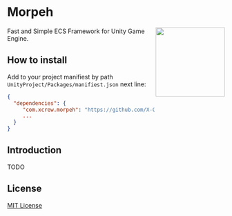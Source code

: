# Morpeh
<img align="right" width="160px" height="160px" src="Unity/Utils/Editor/Resources/logo.png">

Fast and Simple ECS Framework for Unity Game Engine.

## How to install
Add to your project manifiest by path `UnityProject/Packages/manifiest.json` next line:
```json
{
  "dependencies": {
     "com.xcrew.morpeh": "https://github.com/X-Crew/Morpeh.git",
     ...
  }
}
```

## Introduction
TODO

## License

[MIT License](LICENSE)
